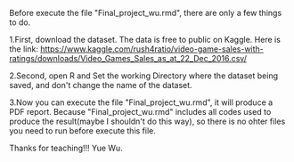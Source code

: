 Before execute the file "Final_project_wu.rmd", there are only a few things to do.

   1.First, download the dataset. The data is free to public on Kaggle. Here is the link: https://www.kaggle.com/rush4ratio/video-game-sales-with-ratings/downloads/Video_Games_Sales_as_at_22_Dec_2016.csv/
   
   2.Second, open R and Set the working Directory where the dataset being saved, and don't change the name of the dataset.
   
   3.Now you can execute the file "Final_project_wu.rmd", it will produce a PDF report. Because "Final_project_wu.rmd" includes all codes used to produce the result(maybe I shouldn't do this way), so there is no ohter files you need to run before execute this file.
   
   Thanks for teaching!!!
   Yue Wu.
